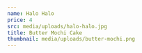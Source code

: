 ```yaml
---
name: Halo Halo
price: 4
src: media/uploads/halo-halo.jpg
title: Butter Mochi Cake
thumbnail: media/uploads/butter-mochi.png
---
```

